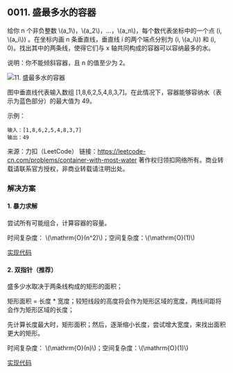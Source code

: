 <script src="https://cdn.bootcss.com/mathjax/2.7.7/MathJax.js?config=TeX-AMS-MML_HTMLorMML"></script>

## 0011. 盛最多水的容器

给你 n 个非负整数 \\(a_1\\)，\\(a_2\\)，...，\\(a_n\\)，每个数代表坐标中的一个点 (i, \\(a_i\\)) 。在坐标内画 n 条垂直线，垂直线 i 的两个端点分别为 (i, \\(a_i\\)) 和 (i, 0)。找出其中的两条线，使得它们与 x 轴共同构成的容器可以容纳最多的水。

说明：你不能倾斜容器，且 n 的值至少为 2。

 ![11. 盛最多水的容器](https://aliyun-lc-upload.oss-cn-hangzhou.aliyuncs.com/aliyun-lc-upload/uploads/2018/07/25/question_11.jpg)

图中垂直线代表输入数组 [1,8,6,2,5,4,8,3,7]。在此情况下，容器能够容纳水（表示为蓝色部分）的最大值为 49。

 

示例：

```
输入：[1,8,6,2,5,4,8,3,7]
输出：49
```

来源：力扣（LeetCode）
链接：https://leetcode-cn.com/problems/container-with-most-water
著作权归领扣网络所有。商业转载请联系官方授权，非商业转载请注明出处。


### 解决方案

#### 1. 暴力求解

尝试所有可能组合，计算容器的容量。

时间复杂度： \\(\mathrm{O}(n^2)\\)；空间复杂度：\\(\mathrm{O}(1)\\)

[实现代码](qu0011/solu1/Solution.java)

#### 2. 双指针（推荐）

  盛多少水取决于两条线构成的矩形的面积；
  
  矩形面积 = 长度 * 宽度；较短线段的高度将会作为矩形区域的宽度，两线间距将会作为矩形区域的长度；
  
  先计算长度最大时，矩形面积；然后，逐渐缩小长度，尝试增大宽度，来找出面积更大的矩形。
  
时间复杂度： \\(\mathrm{O}(n)\\)；空间复杂度：\\(\mathrm{O}(1)\\)
  
[实现代码](qu0011/solu2/Solution.java)

